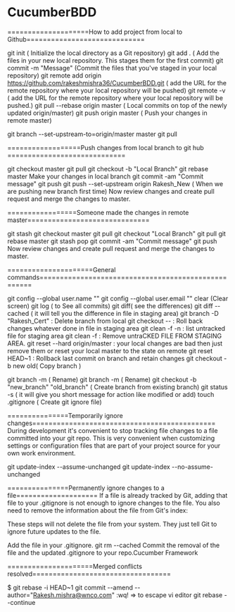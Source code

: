 # CucumberBDD

====================How to add project from local to Github=============================

git init  ( Initialize the local directory as a Git repository)
git add . ( Add the files in your new local repository. This stages them for the first commit)
git commit -m "Message"  (Commit the files that you've staged in your local repository)
git remote add origin https://github.com/rakeshmishra36/CucumberBDD.git ( add the URL for the remote repository where your local repository will be pushed)
git remote -v ( add the URL for the remote repository where your local repository will be pushed.) 
git pull --rebase origin master ( Local commits on top of the newly updated origin/master)
git push origin master ( Push your changes in remote master)

git branch --set-upstream-to=origin/master master
git pull

==================Push changes from local branch to git hub =============================


git checkout master
git pull
git checkout -b "Local Branch"
git rebase master
Make your changes in local branch
git commit -am "Commit message"
git push
git push --set-upstream origin Rakesh_New ( When we are pushing new branch first time)
Now review changes and create pull request and merge the changes to master.

=================Someone made the changes in remote master==============================

git stash
git checkout master
git pull
git checkout "Local Branch"
git pull
git rebase master
git stash pop
git commit -am "Commit message"
git push
Now review changes and create pull request and merge the changes to master.


=====================General commands====================================================

git config --global user.name ""
git config --global user.email ""
clear  (Clear screen)
git log ( to See all commits)
git diff( see the differences)
git diff --cached ( it will tell you the difference in file in staging area)
git branch -D "Rakesh_Cert" 	: 	Delete branch from local
git checkout -- <file>  	:	Roll back changes whatever done in file in staging area
git clean -f -n			:       list untracked file for staging area
git clean -f			: 	Remove untraCKED FILE FROM STAGING AREA.
git reset --hard origin/master  :  	your local changes are bad then just remove them or reset your local master to the state on remote
git reset HEAD~1		:  	Rollback last commit on branch and retain changes
git checkout -b new old( Copy branch )

git branch -m <oldname> <newname>  ( Rename)
git branch -m <newname> ( Rename)
git checkout -b "new_branch" "old_branch" ( Create branch from existing branch)
git status -s ( it will give you short message for action like modified or add)
touch .gitignore ( Create git ignore file)

===============Temporarily ignore changes=============================================
During development it's convenient to stop tracking file changes to a file committed into your git repo. 
This is very convenient when customizing settings or configuration files that are part of your project 
source for your own work environment.

git update-index --assume-unchanged <file>
git update-index --no-assume-unchanged <file>

===============Permanently ignore changes to a file====================
If a file is already tracked by Git, adding that file to your .gitignore is not enough to ignore changes to the file. 
You also need to remove the information about the file from Git's index:

These steps will not delete the file from your system. They just tell Git to ignore future updates to the file.

Add the file in your .gitignore.
git rm --cached <file>
Commit the removal of the file and the updated .gitignore to your repo.Cucumber Framework

=====================Merged conflicts resolved==================================

$ git rebase -i HEAD~1
git commit --amend --author="Rakesh.mishra@wnco.com"
:wq! => to escape vi editor
git rebase --continue
